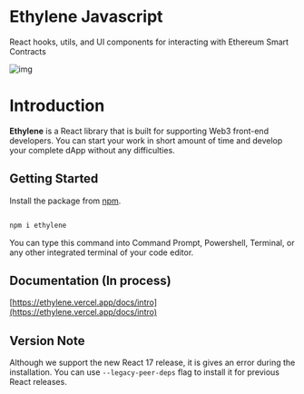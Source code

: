 # Ethylene Javascript

React hooks, utils, and UI components for interacting with Ethereum Smart Contracts

![img](https://ethylene.vercel.app/assets/images/logo-small-f20eb3221a5295ac725aa34450e72886.png)

# Introduction

**Ethylene** is a React library that is built for supporting Web3 front-end developers. You can start your work in short amount of time and develop your complete dApp without any difficulties.

## Getting Started

Install the package from [npm](https://www.npmjs.com/package/ethylene).

```bash

npm i ethylene

```

You can type this command into Command Prompt, Powershell, Terminal, or any other integrated terminal of your code editor.

## Documentation (In process)

[https://ethylene.vercel.app/docs/intro](https://ethylene.vercel.app/docs/intro)

## Version Note

Although we support the new React 17 release, it is gives an error during the installation. You can use `--legacy-peer-deps` flag to install it for previous React releases.

